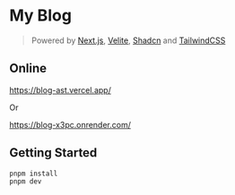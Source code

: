 # My Blog

> Powered by [Next.js](https://nextjs.org/), [Velite](https://velite.js.org/), [Shadcn](https://ui.shadcn.com/) and [TailwindCSS](https://tailwindcss.com/)

## Online

https://blog-ast.vercel.app/

Or

https://blog-x3pc.onrender.com/

## Getting Started

```sh
pnpm install
pnpm dev
```
